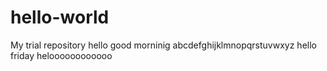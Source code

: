 # hello-world
My trial repository
hello 
good morninig
abcdefghijklmnopqrstuvwxyz
hello friday
heloooooooooooo
